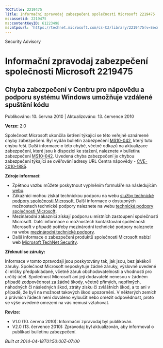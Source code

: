 ```yaml
---
TOCTitle: 2219475
Title: Informační zpravodaj zabezpečení společnosti Microsoft 2219475
ms:assetid: 2219475
ms:contentKeyID: 61223498
ms:mtpsurl: 'https://technet.microsoft.com/cs-CZ/library/2219475(v=Security.10)'
---
```


Security Advisory

Informační zpravodaj zabezpečení společnosti Microsoft 2219475
==============================================================

Chyba zabezpečení v Centru pro nápovědu a podporu systému Windows umožňuje vzdálené spuštění kódu
-------------------------------------------------------------------------------------------------

Publikováno: 10. června 2010 | Aktualizováno: 13. července 2010

**Verze:** 2.0

Společnost Microsoft ukončila šetření týkající se této veřejně oznámené chyby zabezpečení. Byl vydán bulletin zabezpečení [MS10-042](http://go.microsoft.com/fwlink/?linkid=194729), který tuto chybu řeší. Další informace o této chybě, včetně odkazů na aktualizace zabezpečení, které jsou k dispozici ke stažení, naleznete v bulletinu zabezpečení [MS10-042](http://go.microsoft.com/fwlink/?linkid=194729). Uvedená chyba zabezpečení je chybou zabezpečení týkající se ověřování adresy URL Centra nápovědy - [CVE-2010-1885](http://www.cve.mitre.org/cgi-bin/cvename.cgi?name=cve-2010-1885).

**Zdroje informací:**

-   Zpětnou vazbu můžete poskytnout vyplněním formuláře na následujícím [webu](https://support.microsoft.com/common/survey.aspx?scid=sw;en;1257&amp;showpage=1&amp;ws=technet&amp;sd=tech).
-   Zákazníci mohou získat technickou podporu na webu [služby technické podpory společnosti Microsoft](http://go.microsoft.com/fwlink/?linkid=21131). Další informace o dostupných možnostech technické podpory naleznete na webu [technické podpory společnosti Microsoft](http://support.microsoft.com).
-   Mezinárodní zákazníci získají podporu u místních zastoupení společnosti Microsoft. Další informace o možnostech kontaktování společnosti Microsoft v případě potřeby mezinárodní technické podpory naleznete na webu [mezinárodní technické podpory](http://go.microsoft.com/fwlink/?linkid=21155).
-   Další informace o zabezpečení produktů společnosti Microsoft nabízí web [Microsoft TechNet Security](http://go.microsoft.com/fwlink/?linkid=21132).

**Zřeknutí se záruky:**

Informace v tomto zpravodaji jsou poskytovány tak, jak jsou, bez jakékoli záruky. Společnost Microsoft neposkytuje žádné záruky, výslovně uvedené či mlčky předpokládané, včetně záruk obchodovatelnosti a vhodnosti pro určitý účel. Společnost Microsoft ani její dodavatelé nenesou v žádném případě zodpovědnost za žádné škody, včetně přímých, nepřímých, náhodných či následných škod, ztráty zisku či zvláštních škod, a to ani v případě, že byli na možnost takových škod upozorněni. V některých zemích a právních řádech není dovoleno vyloučit nebo omezit odpovědnost, proto se výše uvedené omezení na vás nemusí vztahovat.

**Revize:**

-   V1.0 (10. června 2010): Informační zpravodaj byl publikován.
-   V2.0 (13. července 2010): Zpravodaj byl aktualizován, aby informoval o publikaci bulletinu zabezpečení.

*Built at 2014-04-18T01:50:00Z-07:00*
